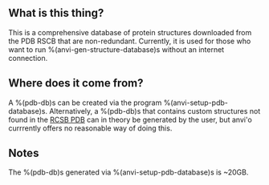 
## What is this thing?  

This is a comprehensive database of protein structures downloaded from the PDB RSCB that are non-redundant. Currently, it is used for those who want to run %(anvi-gen-structure-database)s without an internet connection.


## Where does it come from?  

A %(pdb-db)s can be created via the program %(anvi-setup-pdb-database)s. Alternatively, a %(pdb-db)s that contains custom structures not found in the [RCSB PDB](https://www.rcsb.org/) can in theory be generated by the user, but anvi'o currrently offers no reasonable way of doing this.


## Notes 

The %(pdb-db)s generated via %(anvi-setup-pdb-database)s is ~20GB.  

